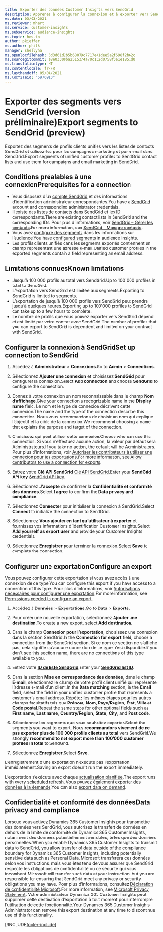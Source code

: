 ```yaml
---
title: Exporter des données Customer Insights vers SendGrid
description: Apprenez à configurer la connexion et à exporter vers SendGrid.
ms.date: 03/03/2021
ms.reviewer: mhart
ms.service: customer-insights
ms.subservice: audience-insights
ms.topic: how-to
author: pkieffer
ms.author: philk
manager: shellyha
ms.openlocfilehash: 5d3d61d2b5b68079c7717e41dee5a2f698f2b62c
ms.sourcegitcommit: e8e03309ba2515374a70c132d0758f3e1e1851d0
ms.translationtype: HT
ms.contentlocale: fr-FR
ms.lasthandoff: 05/04/2021
ms.locfileid: "5976913"
---
```

# <a name="export-segments-to-sendgrid-preview"></a><span data-ttu-id="a7ff8-103">Exporter des segments vers SendGrid (version préliminaire)</span><span class="sxs-lookup"><span data-stu-id="a7ff8-103">Export segments to SendGrid (preview)</span></span>

<span data-ttu-id="a7ff8-104">Exportez des segments de profils clients unifiés vers les listes de contacts SendGrid et utilisez-les pour les campagnes marketing et par e-mail dans SendGrid.</span><span class="sxs-lookup"><span data-stu-id="a7ff8-104">Export segments of unified customer profiles to SendGrid contact lists and use them for campaigns and email marketing in SendGrid.</span></span> 

## <a name="prerequisites-for-a-connection"></a><span data-ttu-id="a7ff8-105">Conditions préalables à une connexion</span><span class="sxs-lookup"><span data-stu-id="a7ff8-105">Prerequisites for a connection</span></span>

-   <span data-ttu-id="a7ff8-106">Vous disposez d’un [compte SendGrid](https://sendgrid.com/) et des informations d’identification administrateur correspondantes.</span><span class="sxs-lookup"><span data-stu-id="a7ff8-106">You have a [SendGrid account](https://sendgrid.com/) and corresponding administrator credentials.</span></span>
-   <span data-ttu-id="a7ff8-107">Il existe des listes de contacts dans SendGrid et les ID correspondants.</span><span class="sxs-lookup"><span data-stu-id="a7ff8-107">There are existing contact lists in SendGrid and the corresponding IDs.</span></span> <span data-ttu-id="a7ff8-108">Pour plus d’informations, voir [SendGrid – Gérer les contacts](https://sendgrid.com/docs/ui/managing-contacts/create-and-manage-contacts/#manage-contacts).</span><span class="sxs-lookup"><span data-stu-id="a7ff8-108">For more information, see [SendGrid - Manage contacts](https://sendgrid.com/docs/ui/managing-contacts/create-and-manage-contacts/#manage-contacts).</span></span>
-   <span data-ttu-id="a7ff8-109">Vous avez [configuré des segments](segments.md) dans les informations sur l’audience.</span><span class="sxs-lookup"><span data-stu-id="a7ff8-109">You have [configured segments](segments.md) in audience insights.</span></span>
-   <span data-ttu-id="a7ff8-110">Les profils clients unifiés dans les segments exportés contiennent un champ représentant une adresse e-mail.</span><span class="sxs-lookup"><span data-stu-id="a7ff8-110">Unified customer profiles in the exported segments contain a field representing an email address.</span></span>

## <a name="known-limitations"></a><span data-ttu-id="a7ff8-111">Limitations connues</span><span class="sxs-lookup"><span data-stu-id="a7ff8-111">Known limitations</span></span>

- <span data-ttu-id="a7ff8-112">Jusqu’à 100 000 profils au total vers SendGrid.</span><span class="sxs-lookup"><span data-stu-id="a7ff8-112">Up to 100'000 profiles in total to SendGrid.</span></span>
- <span data-ttu-id="a7ff8-113">L’exportation vers SendGrid est limitée aux segments.</span><span class="sxs-lookup"><span data-stu-id="a7ff8-113">Exporting to SendGrid is limited to segments.</span></span>
- <span data-ttu-id="a7ff8-114">L’exportation de jusqu’à 100 000 profils vers SendGrid peut prendre jusqu’à quelques heures.</span><span class="sxs-lookup"><span data-stu-id="a7ff8-114">Exporting up to 100'000 profiles to SendGrid can take up to a few hours to complete.</span></span> 
- <span data-ttu-id="a7ff8-115">Le nombre de profils que vous pouvez exporter vers SendGrid dépend et est limité par votre contrat avec SendGrid.</span><span class="sxs-lookup"><span data-stu-id="a7ff8-115">The number of profiles that you can export to SendGrid is dependent and limited on your contract with SendGrid.</span></span>

## <a name="set-up-connection-to-sendgrid"></a><span data-ttu-id="a7ff8-116">Configurer la connexion à SendGrid</span><span class="sxs-lookup"><span data-stu-id="a7ff8-116">Set up connection to SendGrid</span></span>

1. <span data-ttu-id="a7ff8-117">Accédez à **Administrateur** > **Connexions**.</span><span class="sxs-lookup"><span data-stu-id="a7ff8-117">Go to **Admin** > **Connections**.</span></span>

1. <span data-ttu-id="a7ff8-118">Sélectionnez **Ajouter une connexion** et choisissez **SendGrid** pour configurer la connexion.</span><span class="sxs-lookup"><span data-stu-id="a7ff8-118">Select **Add connection** and choose **SendGrid** to configure the connection.</span></span>

1. <span data-ttu-id="a7ff8-119">Donnez à votre connexion un nom reconnaissable dans le champ **Nom d’affichage**.</span><span class="sxs-lookup"><span data-stu-id="a7ff8-119">Give your connection a recognizable name in the **Display name** field.</span></span> <span data-ttu-id="a7ff8-120">Le nom et le type de connexion décrivent cette connexion.</span><span class="sxs-lookup"><span data-stu-id="a7ff8-120">The name and the type of the connection describe this connection.</span></span> <span data-ttu-id="a7ff8-121">Nous vous recommandons de choisir un nom qui explique l’objectif et la cible de la connexion.</span><span class="sxs-lookup"><span data-stu-id="a7ff8-121">We recommend choosing a name that explains the purpose and target of the connection.</span></span>

1. <span data-ttu-id="a7ff8-122">Choisissez qui peut utiliser cette connexion.</span><span class="sxs-lookup"><span data-stu-id="a7ff8-122">Choose who can use this connection.</span></span> <span data-ttu-id="a7ff8-123">Si vous n’effectuez aucune action, la valeur par défaut sera Administrateurs.</span><span class="sxs-lookup"><span data-stu-id="a7ff8-123">If you take no action, the default will be Administrators.</span></span> <span data-ttu-id="a7ff8-124">Pour plus d’informations, voir [Autoriser les contributeurs à utiliser une connexion pour les exportations](connections.md#allow-contributors-to-use-a-connection-for-exports).</span><span class="sxs-lookup"><span data-stu-id="a7ff8-124">For more information, see [Allow contributors to use a connection for exports](connections.md#allow-contributors-to-use-a-connection-for-exports).</span></span>

1. <span data-ttu-id="a7ff8-125">Entrez votre **Clé API SendGrid** [Clé API SendGrid](https://sendgrid.com/docs/ui/account-and-settings/api-keys/).</span><span class="sxs-lookup"><span data-stu-id="a7ff8-125">Enter your **SendGrid API key** [SendGrid API key](https://sendgrid.com/docs/ui/account-and-settings/api-keys/).</span></span>

1. <span data-ttu-id="a7ff8-126">Sélectionnez **J’accepte** de confirmer la **Confidentialité et conformité des données**.</span><span class="sxs-lookup"><span data-stu-id="a7ff8-126">Select **I agree** to confirm the **Data privacy and compliance**.</span></span>

1. <span data-ttu-id="a7ff8-127">Sélectionnez **Connecter** pour initialiser la connexion à SendGrid.</span><span class="sxs-lookup"><span data-stu-id="a7ff8-127">Select **Connect** to initialize the connection to SendGrid.</span></span>

1. <span data-ttu-id="a7ff8-128">Sélectionnez **Vous ajouter en tant qu’utilisateur à exporter** et fournissez vos informations d’identification Customer Insights.</span><span class="sxs-lookup"><span data-stu-id="a7ff8-128">Select **Add yourself as export user** and provide your Customer Insights credentials.</span></span>

1. <span data-ttu-id="a7ff8-129">Sélectionnez **Enregistrer** pour terminer la connexion.</span><span class="sxs-lookup"><span data-stu-id="a7ff8-129">Select **Save** to complete the connection.</span></span>

## <a name="configure-an-export"></a><span data-ttu-id="a7ff8-130">Configurer une exportation</span><span class="sxs-lookup"><span data-stu-id="a7ff8-130">Configure an export</span></span>

<span data-ttu-id="a7ff8-131">Vous pouvez configurer cette exportation si vous avez accès à une connexion de ce type.</span><span class="sxs-lookup"><span data-stu-id="a7ff8-131">You can configure this export if you have access to a connection of this type.</span></span> <span data-ttu-id="a7ff8-132">Pour plus d’informations, voir [Autorisations nécessaires pour configurer une exportation](export-destinations.md#set-up-a-new-export).</span><span class="sxs-lookup"><span data-stu-id="a7ff8-132">For more information, see [Permissions needed to configure an export](export-destinations.md#set-up-a-new-export).</span></span>

1. <span data-ttu-id="a7ff8-133">Accédez à **Données** > **Exportations**.</span><span class="sxs-lookup"><span data-stu-id="a7ff8-133">Go to **Data** > **Exports**.</span></span>

1. <span data-ttu-id="a7ff8-134">Pour créer une nouvelle exportation, sélectionnez **Ajouter une destination**.</span><span class="sxs-lookup"><span data-stu-id="a7ff8-134">To create a new export, select **Add destination**.</span></span>

1. <span data-ttu-id="a7ff8-135">Dans le champ **Connexion pour l’exportation**, choisissez une connexion dans la section SendGrid.</span><span class="sxs-lookup"><span data-stu-id="a7ff8-135">In the **Connection for export** field, choose a connection from the SendGrid section.</span></span> <span data-ttu-id="a7ff8-136">Si ce nom de section ne s’affiche pas, cela signifie qu’aucune connexion de ce type n’est disponible.</span><span class="sxs-lookup"><span data-stu-id="a7ff8-136">If you don't see this section name, there are no connections of this type available to you.</span></span>

1. <span data-ttu-id="a7ff8-137">Entrez votre **[ID de liste SendGrid](https://sendgrid.com/docs/ui/managing-contacts/create-and-manage-contacts/#manage-contacts)**.</span><span class="sxs-lookup"><span data-stu-id="a7ff8-137">Enter your **[SendGrid list ID](https://sendgrid.com/docs/ui/managing-contacts/create-and-manage-contacts/#manage-contacts)**.</span></span>

1. <span data-ttu-id="a7ff8-138">Dans la section **Mise en correspondance des données**, dans le champ **E-mail**, sélectionnez le champ de votre profil client unifié qui représente l’adresse e-mail d’un client.</span><span class="sxs-lookup"><span data-stu-id="a7ff8-138">In the **Data matching** section, in the **Email** field, select the field in your unified customer profile that represents a customer's email address.</span></span> <span data-ttu-id="a7ff8-139">Répétez les mêmes étapes pour les autres champs facultatifs tels que **Prénom**, **Nom**, **Pays/Région**, **État**, **Ville** et **Code postal**.</span><span class="sxs-lookup"><span data-stu-id="a7ff8-139">Repeat the same steps for other optional fields such as **First name**, **Last name**, **Country/Region**, **State**, **City**, and **Post code**.</span></span>

1. <span data-ttu-id="a7ff8-140">Sélectionnez les segments que vous souhaitez exporter.</span><span class="sxs-lookup"><span data-stu-id="a7ff8-140">Select the segments you want to export.</span></span> <span data-ttu-id="a7ff8-141">Nous **recommandons vivement de ne pas exporter plus de 100 000 profils clients au total** vers SendGrid.</span><span class="sxs-lookup"><span data-stu-id="a7ff8-141">We strongly **recommend to not export more than 100'000 customer profiles in total** to SendGrid.</span></span> 

1. <span data-ttu-id="a7ff8-142">Sélectionnez **Enregistrer**.</span><span class="sxs-lookup"><span data-stu-id="a7ff8-142">Select **Save**.</span></span>

<span data-ttu-id="a7ff8-143">L’enregistrement d’une exportation n’exécute pas l’exportation immédiatement.</span><span class="sxs-lookup"><span data-stu-id="a7ff8-143">Saving an export doesn't run the export immediately.</span></span>

<span data-ttu-id="a7ff8-144">L’exportation s’exécute avec chaque [actualisation planifiée](system.md#schedule-tab).</span><span class="sxs-lookup"><span data-stu-id="a7ff8-144">The export runs with every [scheduled refresh](system.md#schedule-tab).</span></span> <span data-ttu-id="a7ff8-145">Vous pouvez également [exporter des données à la demande](export-destinations.md#run-exports-on-demand).</span><span class="sxs-lookup"><span data-stu-id="a7ff8-145">You can also [export data on demand](export-destinations.md#run-exports-on-demand).</span></span> 

## <a name="data-privacy-and-compliance"></a><span data-ttu-id="a7ff8-146">Confidentialité et conformité des données</span><span class="sxs-lookup"><span data-stu-id="a7ff8-146">Data privacy and compliance</span></span>

<span data-ttu-id="a7ff8-147">Lorsque vous activez Dynamics 365 Customer Insights pour transmettre des données vers SendGrid, vous autorisez le transfert de données en dehors de la limite de conformité de Dynamics 365 Customer Insights, notamment des données potentiellement sensibles, telles que des données personnelles.</span><span class="sxs-lookup"><span data-stu-id="a7ff8-147">When you enable Dynamics 365 Customer Insights to transmit data to SendGrid, you allow transfer of data outside of the compliance boundary for Dynamics 365 Customer Insights, including potentially sensitive data such as Personal Data.</span></span> <span data-ttu-id="a7ff8-148">Microsoft transférera ces données selon vos instructions, mais vous êtes tenu de vous assurer que SendGrid respecte les obligations de confidentialité ou de sécurité qui vous incombent.</span><span class="sxs-lookup"><span data-stu-id="a7ff8-148">Microsoft will transfer such data at your instruction, but you are responsible for ensuring that SendGrid meet any privacy or security obligations you may have.</span></span> <span data-ttu-id="a7ff8-149">Pour plus d’informations, consultez [Déclaration de confidentialité Microsoft](https://go.microsoft.com/fwlink/?linkid=396732).</span><span class="sxs-lookup"><span data-stu-id="a7ff8-149">For more information, see [Microsoft Privacy Statement](https://go.microsoft.com/fwlink/?linkid=396732).</span></span>
<span data-ttu-id="a7ff8-150">Votre administrateur Dynamics 365 Customer Insights peut supprimer cette destination d’exportation à tout moment pour interrompre l’utilisation de cette fonctionnalité.</span><span class="sxs-lookup"><span data-stu-id="a7ff8-150">Your Dynamics 365 Customer Insights Administrator can remove this export destination at any time to discontinue use of this functionality.</span></span>


[!INCLUDE[footer-include](../includes/footer-banner.md)]